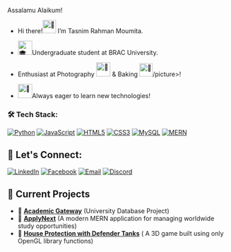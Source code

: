 
  Assalamu Alaikum!                                                                                                                                                                      
- Hi there!<picture><img src="https://fonts.gstatic.com/s/e/notoemoji/latest/1f44b_1f3fd/512.gif" alt="👋" width="30" height="30">
  </picture> I’m Tasnim Rahman Moumita.  
  
-  <picture> <source srcset="https://fonts.gstatic.com/s/e/notoemoji/latest/1f393/512.webp" type="image/webp"><img src="https://fonts.gstatic.com/s/e/notoemoji/latest/1f393/512.gif" alt="🎓" width="32" height="32"></picture>Undergraduate student at BRAC University.

-  Enthusiast at Photography <picture><source srcset="https://fonts.gstatic.com/s/e/notoemoji/latest/1f4f8/512.webp" type="image/webp"> <img src="https://fonts.gstatic.com/s/e/notoemoji/latest/1f4f8/512.gif" 
   alt="📸" width="32" height="32"> </picture>   &   Baking <source srcset="https://fonts.gstatic.com/s/e/notoemoji/latest/1f382/512.webp" type="image/webp"> <img   
   src="https://fonts.gstatic.com/s/e/notoemoji/latest/1f382/512.gif" alt="🎂" width="30" height="30">/picture>!

-   <picture> <source srcset="https://fonts.gstatic.com/s/e/notoemoji/latest/1f31f/512.webp" type="image/webp"><img src="https://fonts.gstatic.com/s/e/notoemoji/latest/1f31f/512.gif" alt="🌟" width="32" height="32"></picture>Always eager to learn new technologies!
                                                                                                                                                             
<!---
MOUMITASNIM/MOUMITASNIM is a ✨ special ✨ repository because its `README.md` (this file) appears on your GitHub profile.
You can click the Preview link to take a look at your changes.
--->

### 🛠️ Tech Stack:

[![Python](https://img.shields.io/badge/Python-3776AB?style=for-the-badge&logo=python&logoColor=white)](https://www.python.org/)
[![JavaScript](https://img.shields.io/badge/JavaScript-F7DF1E?style=for-the-badge&logo=javascript&logoColor=black)](https://developer.mozilla.org/en-US/docs/Web/JavaScript)
[![HTML5](https://img.shields.io/badge/HTML5-E34F26?style=for-the-badge&logo=html5&logoColor=white)](https://developer.mozilla.org/en-US/docs/Web/HTML)
[![CSS3](https://img.shields.io/badge/CSS3-1572B6?style=for-the-badge&logo=css3&logoColor=white)](https://developer.mozilla.org/en-US/docs/Web/CSS)
[![MySQL](https://img.shields.io/badge/MySQL-4479A1?style=for-the-badge&logo=mysql&logoColor=white)](https://www.mysql.com/)
[![MERN](https://img.shields.io/badge/MERN-323330?style=for-the-badge&logo=mongodb&logoColor=green)](https://www.mongodb.com/mern-stack)


## 📩 Let's Connect:
[![LinkedIn](https://img.shields.io/badge/LinkedIn-%230077B5.svg?style=flat&logo=linkedin&logoColor=white)](https://www.linkedin.com/in/moumitasnim2020/)
[![Facebook](https://img.shields.io/badge/Facebook-%231877F2.svg?style=flat&logo=facebook&logoColor=white)](https://www.facebook.com/moumita.tasnim.200320ss/)
[![Email](https://img.shields.io/badge/Email-D14836?style=flat&logo=gmail&logoColor=white)](mailto:tasnimr025@gmail.com)
[![Discord](https://img.shields.io/badge/Discord-%237289DA.svg?style=flat&logo=discord&logoColor=white)](https://discord.com/users/977944725984256110)

## 📌 Current Projects
- 🔹 **[Academic Gateway](https://github.com/MOUMITASNIM/BRACU-Academics/tree/main/CSE370/Project_Academic_Gateway)** (University Database Project)
- 🔹 **[ApplyNext](https://github.com/MOUMITASNIM/CSE470-Project-ApplyNext)** (A modern MERN application for managing worldwide study opportunities)
- 🔹 **[House Protection with Defender Tanks](https://github.com/MOUMITASNIM/CSE423-3D-Project--Defender-Tank)** ( A 3D game built using only OpenGL library functions)

     
